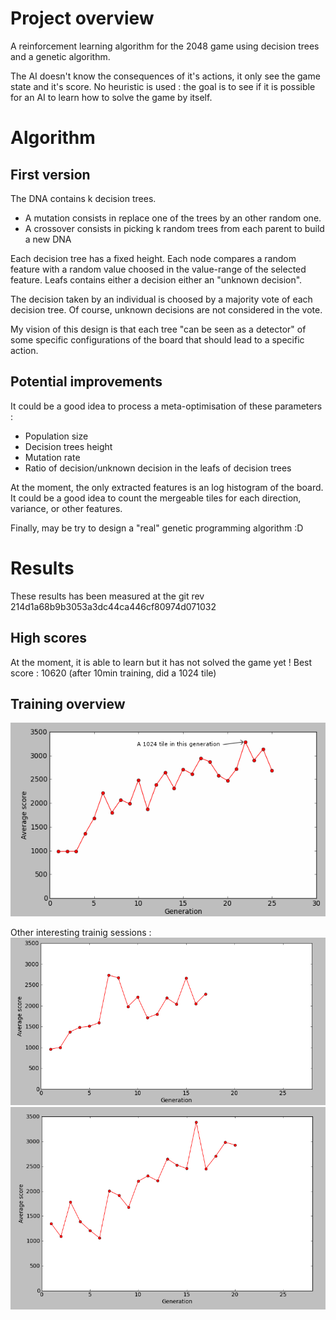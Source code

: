 Project overview
================

A reinforcement learning algorithm for the 2048 game using decision trees and a
genetic algorithm.

The AI doesn't know the consequences of it's actions, it only see the game
state and it's score. No heuristic is used : the goal is to see if it is
possible for an AI to learn how to solve the game by itself.

Algorithm
=========

First version
-------------

The DNA contains k decision trees.
* A mutation consists in replace one of the trees by an other random one.
* A crossover consists in picking k random trees from each parent to build a new DNA

Each decision tree has a fixed height. Each node compares a random feature
with a random value choosed in the value-range of the selected feature.
Leafs contains either a decision either an "unknown decision".

The decision taken by an individual is choosed by a majority vote of each decision tree.
Of course, unknown decisions are not considered in the vote.

My vision of this design is that each tree "can be seen as a detector" of some
specific configurations of the board that should lead to a specific action.

Potential improvements
----------------------

It could be a good idea to process a meta-optimisation of these parameters :

* Population size
* Decision trees height
* Mutation rate
* Ratio of decision/unknown decision in the leafs of decision trees

At the moment, the only extracted features is an log histogram of the board. It
could be a good idea to count the mergeable tiles for each direction, variance,
or other features.

Finally, may be try to design a "real" genetic programming algorithm :D

Results
=======

These results has been measured at the git rev 214d1a68b9b3053a3dc44ca446cf80974d071032

High scores
-----------

At the moment, it is able to learn but it has not solved the game yet !
Best score : 10620 (after 10min training, did a 1024 tile)

Training overview
----------------

![Training](images/training3.png)

Other interesting trainig sessions :
![Training](images/training.png)
![Training](images/training2.png)
